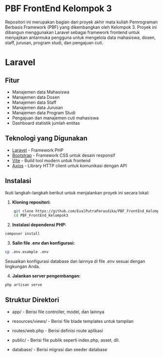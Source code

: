# PBF FrontEnd Kelompok 3

Repositori ini merupakan bagian dari proyek akhir mata kuliah Pemrograman Berbasis Framework (PBF) yang dikembangkan oleh Kelompok 3. Proyek ini dibangun menggunakan Laravel sebagai framework frontend untuk menyajikan antarmuka pengguna untuk mengelola data mahasiswa, dosen, staff, jurusan, program studi, dan pengajuan cuti.

# Laravel 


## Fitur

-   Manajemen data Mahasiswa
-   Manajemen data Dosen
-   Manajemen data Staff
-   Manajemen data Jurusan
-   Manajemen data Program Studi
-   Pengajuan dan manajemen cuti mahasiswa
-   Dashboard statistik jumlah entitas

## Teknologi yang Digunakan

-   [Laravel](https://laravel.com/) - Framework PHP 
-   [Bootstrap](https://getbootstrap.com/) - Framework CSS untuk desain responsif
-   [Vite](https://vitejs.dev/) - Build tool modern untuk frontend
-   [Axios](https://axios-http.com/) - Library HTTP client untuk komunikasi dengan API

## Instalasi

Ikuti langkah-langkah berikut untuk menjalankan proyek ini secara lokal:

1. **Kloning repositori:**

```bash
    git clone https://github.com/EvalPutraParasdika/PBF_FrontEnd_Kelompok3.git
    cd PBF_FrontEnd_Kelompok3
```
2. **Instalasi dependensi PHP:**
```bash
composer install
```

3. **Salin file .env dan konfigurasi:**
```bash
cp .env.example .env
```

Sesuaikan konfigurasi database dan lainnya di file .env sesuai dengan lingkungan Anda.

4. **Jalankan server pengembangan:**

```bash
php artisan serve
```

## Struktur Direktori
- app/ - Berisi file controller, model, dan lainnya

- resources/views/ - Berisi file blade templates untuk tampilan

- routes/web.php - Berisi definisi route aplikasi

- public/ - Berisi file publik seperti index.php, asset, dll.

- database/ - Berisi migrasi dan seeder database
